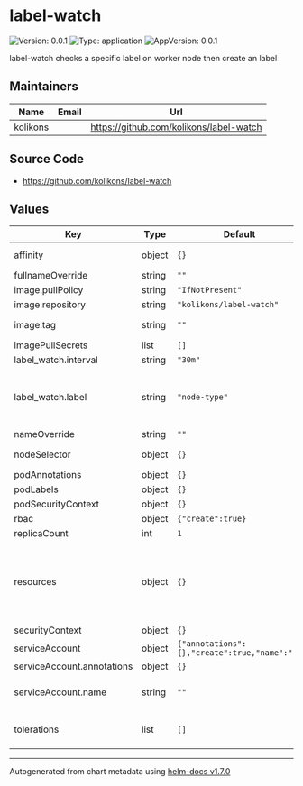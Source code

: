 # label-watch

![Version: 0.0.1](https://img.shields.io/badge/Version-0.0.1-informational?style=flat-square) ![Type: application](https://img.shields.io/badge/Type-application-informational?style=flat-square) ![AppVersion: 0.0.1](https://img.shields.io/badge/AppVersion-0.0.1-informational?style=flat-square)

label-watch checks a specific label on worker node then create an label

## Maintainers

| Name | Email | Url |
| ---- | ------ | --- |
| kolikons |  | https://github.com/kolikons/label-watch |

## Source Code

* <https://github.com/kolikons/label-watch>

## Values

| Key | Type | Default | Description |
|-----|------|---------|-------------|
| affinity | object | `{}` | Anti-affinity to disallow deploying client and master nodes on the same worker node |
| fullnameOverride | string | `""` |  |
| image.pullPolicy | string | `"IfNotPresent"` |  |
| image.repository | string | `"kolikons/label-watch"` |  |
| image.tag | string | `""` | Overrides the image tag whose default is the chart appVersion. |
| imagePullSecrets | list | `[]` |  |
| label_watch.interval | string | `"30m"` | Supports format: 's', 'm', 'h' |
| label_watch.label | string | `"node-type"` | Label that's checking on worker nodes then set label in format node-role.kubernetes.io/VALUE_FROM_LABEL=true. Supports multiple labels via coma separator. Example:  node-type,type,etc   |
| nameOverride | string | `""` |  |
| nodeSelector | object | `{}` | Node labels for pod assignment ref: https://kubernetes.io/docs/user-guide/node-selection/ |
| podAnnotations | object | `{}` | Key/value pairs that are attached to pods. |
| podLabels | object | `{}` | Key/value pairs that are attached to pods. |
| podSecurityContext | object | `{}` |  |
| rbac | object | `{"create":true}` | Create Cluster Role to allow modify nodes |
| replicaCount | int | `1` | count of POD |
| resources | object | `{}` | We usually recommend not to specify default resources and to leave this as a conscious choice for the user. This also increases chances charts run on environments with little resources, such as Minikube. If you do want to specify resources, uncomment the following lines, adjust them as necessary, and remove the curly braces after 'resources:'. |
| securityContext | object | `{}` |  |
| serviceAccount | object | `{"annotations":{},"create":true,"name":""}` | Specifies whether a service account should be created |
| serviceAccount.annotations | object | `{}` | Annotations to add to the service account |
| serviceAccount.name | string | `""` | The name of the service account to use. If not set and create is true, a name is generated using the fullname template |
| tolerations | list | `[]` | Tolerations for pod assignment ref: https://kubernetes.io/docs/concepts/configuration/taint-and-toleration/ |

----------------------------------------------
Autogenerated from chart metadata using [helm-docs v1.7.0](https://github.com/norwoodj/helm-docs/releases/v1.7.0)

